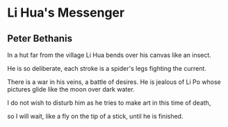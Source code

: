 # Li Hua's Messenger
## Peter Bethanis
In a hut far from the village
Li Hua bends over his canvas
like an insect.

He is so deliberate,
each stroke is a spider's legs
fighting the current.

There is a war in his veins,
a battle of desires.
He is jealous of Li Po
whose pictures glide
like the moon over dark water.

I do not wish
to disturb him
as he tries to make art
in this time of death,

so I will wait,
like a fly on the tip of a stick,
until he is finished.